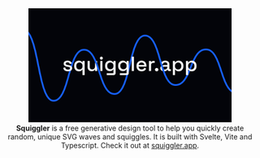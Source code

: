 <div align="center">
  <img src="public/og.jpg" width="400" height="225" alt="squiggler" />
</div>

<div align="center">
  <strong>Squiggler</strong> is a free generative design tool to help you quickly create random, unique SVG waves and squiggles. It is built with Svelte, Vite and Typescript. Check it out at <a href="https://www.squiggler.app/">squiggler.app</a>.
</div>
